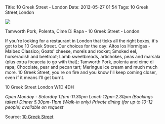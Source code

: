 Title: 10 Greek Street - London
Date: 2012-05-27 01:54
Tags: 10 Greek Street,London


![](/images/10GreekStreet.jpg)

Tamworth Pork, Polenta, Cime Di Rapa - 10 Greek Street - London
 

If you're looking for a restaurant in London that ticks all the right boxes, it's got to be 10 Greek Street. Our choices for the day: Altos los Hormigas - Malbec Classico; Goats' cheese, morels and rocket; Smoked eel, horseradish and beetroot; Lamb sweetbreads, artichokes, peas and marsala (plus extra focaccia to go with that); Tamworth Pork, polenta and cime di rapa; Chocolate, pear and pecan tart; Meringue ice cream and much much more. 
10 Greek Street, you're on fire and you know I'll keep coming closer, even if it means I'll get burnt. 
 

10 Greek Street
London
W1D 4DH
 

*Open Monday - Saturday 12pm-11.30pm*
*Lunch 12pm-2.30pm (Bookings taken)*
*Dinner 5.30pm-11pm (Walk-in only)*
*Private dining (for up to 10-12 people) available on request*
 

Source: [10 Greek Street](http://www.10greekstreet.com/)
